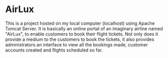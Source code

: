 # AirLux
This is a project hosted on my local computer (localhost) using Apache Tomcat Server. It is basically an online portal of an imaginary airline named "AirLux", to enable customers to book their flight tickets. Not only does it provide a medium to the customers to book the tickets, it also provides administrators an interface to view all the bookings made, customer accounts created and flights scheduled so far.
